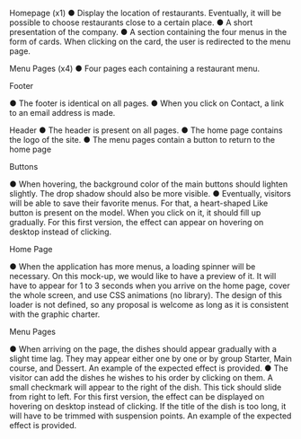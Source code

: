 Homepage (x1)
● Display the location of restaurants. Eventually, it will be possible to choose restaurants close to a certain place.
● A short presentation of the company.
● A section containing the four menus in the form of cards. When clicking on the card,
the user is redirected to the menu page.

Menu Pages (x4)
● Four pages each containing a restaurant menu.

Footer

● The footer is identical on all pages.
● When you click on Contact, a link to an email address is made.

Header
● The header is present on all pages.
● The home page contains the logo of the site.
● The menu pages contain a button to return to the home page

Buttons

● When hovering, the background color of the main buttons should lighten slightly. The
drop shadow should also be more visible.
● Eventually, visitors will be able to save their favorite menus. For that, a heart-shaped
Like button is present on the model. When you click on it, it should fill up gradually.
For this first version, the effect can appear on hovering on desktop instead of
clicking.

Home Page

● When the application has more menus, a loading spinner will be necessary. On this
mock-up, we would like to have a preview of it. It will have to appear for 1 to 3
seconds when you arrive on the home page, cover the whole screen, and use CSS
animations (no library). The design of this loader is not defined, so any proposal is
welcome as long as it is consistent with the graphic charter.

Menu Pages

● When arriving on the page, the dishes should appear gradually with a slight time lag.
They may appear either one by one or by group Starter, Main course, and Dessert.
An example of the expected effect is provided.
● The visitor can add the dishes he wishes to his order by clicking on them. A small
checkmark will appear to the right of the dish. This tick should slide from right to left.
For this first version, the effect can be displayed on hovering on desktop instead of
clicking. If the title of the dish is too long, it will have to be trimmed with suspension
points. An example of the expected effect is provided.
